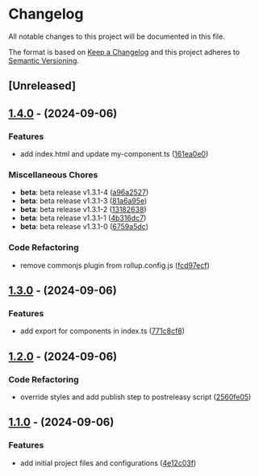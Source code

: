 # Changelog

All notable changes to this project will be documented in this file.

The format is based on [Keep a Changelog](http://keepachangelog.com/en/1.0.0/)
and this project adheres to [Semantic Versioning](http://semver.org/spec/v2.0.0.html).

## [Unreleased]

## [1.4.0](https://github.com/Maik3345/projex-web-components/compare/v1.3.1-4...v1.4.0) - (2024-09-06)

### Features

* add index.html and update my-component.ts ([161ea0e0](https://github.com/Maik3345/projex-web-components/commit/161ea0e0fddb8a95cc7f3144d21e622f9cc762f4))

### Miscellaneous Chores

* **beta**: beta release v1.3.1-4 ([a96a2527](https://github.com/Maik3345/projex-web-components/commit/a96a2527d00742bbbd37a2b82f1b8b0dd9891622))
* **beta**: beta release v1.3.1-3 ([81a6a95e](https://github.com/Maik3345/projex-web-components/commit/81a6a95ec7dd94bffb97bbdf04949fa885e1669f))
* **beta**: beta release v1.3.1-2 ([13182638](https://github.com/Maik3345/projex-web-components/commit/13182638282aa66e27a9a2cb58d9727d0a3c8472))
* **beta**: beta release v1.3.1-1 ([4b316dc7](https://github.com/Maik3345/projex-web-components/commit/4b316dc76051d5f51a64bed094f2144c3c408db6))
* **beta**: beta release v1.3.1-0 ([6759a5dc](https://github.com/Maik3345/projex-web-components/commit/6759a5dcbc5f58a6b36162d5d3747e7ba9202339))

### Code Refactoring

* remove commonjs plugin from rollup.config.js ([fcd97ecf](https://github.com/Maik3345/projex-web-components/commit/fcd97ecf2d7bf446364864085ef203cf7f005e10))


## [1.3.0](https://github.com/Maik3345/projex-web-components/compare/v1.2.0...v1.3.0) - (2024-09-06)

### Features

* add export for components in index.ts ([771c8cf8](https://github.com/Maik3345/projex-web-components/commit/771c8cf89bf4af1de3ce0084356b638c474e00c3))


## [1.2.0](https://github.com/Maik3345/projex-web-components/compare/v1.1.0...v1.2.0) - (2024-09-06)

### Code Refactoring

* override styles and add publish step to postreleasy script ([2560fe05](https://github.com/Maik3345/projex-web-components/commit/2560fe05a59906cfea1c62e79a37b67eb85e684f))


## [1.1.0](https://github.com/Maik3345/projex-web-components/releases/tag/v1.1.0) - (2024-09-06)

### Features

* add initial project files and configurations ([4e12c03f](https://github.com/Maik3345/projex-web-components/commit/4e12c03f728cd18fc6630e751eec780d485f0365))

